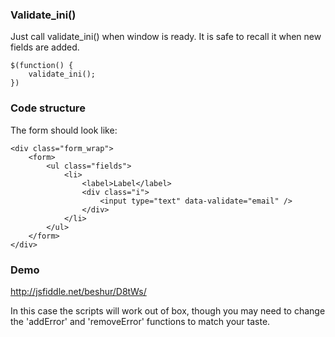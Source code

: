 ### Validate_ini()
Just call validate_ini() when window is ready. It is safe to recall it when new fields are added.

```
$(function() {
	validate_ini();
})
```

### Code structure
The form should look like:

```
<div class="form_wrap">
	<form>
		<ul class="fields">
			<li>
				<label>Label</label>
				<div class="i">
					<input type="text" data-validate="email" />
				</div>
			</li>
		</ul>
	</form>
</div>
```

### Demo
http://jsfiddle.net/beshur/D8tWs/

In this case the scripts will work out of box, though you may need to change the 'addError' and 'removeError' functions to match your taste.
